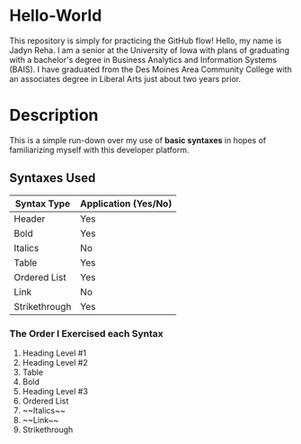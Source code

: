# Hello-World
This repository is simply for practicing the GitHub flow!
Hello, my name is Jadyn Reha. I am a senior at the University of Iowa with plans of graduating with a bachelor's degree in Business Analytics and Information Systems (BAIS). I have graduated from the Des Moines Area Community College with an associates degree in Liberal Arts just about two years prior.
# Description
This is a simple run-down over my use of **basic syntaxes** in hopes of familiarizing myself with this developer platform.
## Syntaxes Used
| Syntax Type | Application (Yes/No) |
| ---- | --------- |
| Header | Yes |
| Bold | Yes |
| Italics | No |
| Table | Yes |
| Ordered List | Yes |
| Link | No |
| Strikethrough | Yes |
### The Order I Exercised each Syntax
<ol>
  <li>Heading Level #1</li>
  <li>Heading Level #2</li>
  <li>Table</li>
  <li>Bold</li>
  <li>Heading Level #3</li>
  <li>Ordered List</li>
  <li>~~Italics~~</li>
  <li>~~Link~~</li>
  <li>Strikethrough</li>
</ol>
